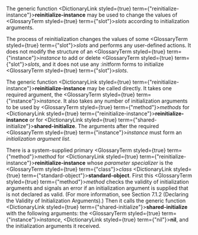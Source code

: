  



The generic function <DictionaryLink styled={true} term={"reinitialize-instance"}><b>reinitialize-instance</b></DictionaryLink> may be used to change the values of <GlossaryTerm styled={true} term={"slot"}><i>slots</i></GlossaryTerm> according to initialization arguments. 



The process of reinitialization changes the values of some <GlossaryTerm styled={true} term={"slot"}><i>slots</i></GlossaryTerm> and performs any user-defined actions. It does not modify the structure of an <GlossaryTerm styled={true} term={"instance"}><i>instance</i></GlossaryTerm> to add or delete <GlossaryTerm styled={true} term={"slot"}><i>slots</i></GlossaryTerm>, and it does not use any :initform forms to initialize <GlossaryTerm styled={true} term={"slot"}><i>slots</i></GlossaryTerm>. 



The generic function <DictionaryLink styled={true} term={"reinitialize-instance"}><b>reinitialize-instance</b></DictionaryLink> may be called directly. It takes one required argument, the <GlossaryTerm styled={true} term={"instance"}><i>instance</i></GlossaryTerm>. It also takes any number of initialization arguments to be used by <GlossaryTerm styled={true} term={"method"}><i>methods</i></GlossaryTerm> for <DictionaryLink styled={true} term={"reinitialize-instance"}><b>reinitialize-instance</b></DictionaryLink> or for <DictionaryLink styled={true} term={"shared-initialize"}><b>shared-initialize</b></DictionaryLink>. The arguments after the required <GlossaryTerm styled={true} term={"instance"}><i>instance</i></GlossaryTerm> must form an *initialization argument list*. 



There is a system-supplied primary <GlossaryTerm styled={true} term={"method"}><i>method</i></GlossaryTerm> for <DictionaryLink styled={true} term={"reinitialize-instance"}><b>reinitialize-instance</b></DictionaryLink> whose *parameter specializer* is the <GlossaryTerm styled={true} term={"class"}><i>class</i></GlossaryTerm> <DictionaryLink styled={true} term={"standard-object"}><b>standard-object</b></DictionaryLink>. First this <GlossaryTerm styled={true} term={"method"}><i>method</i></GlossaryTerm> checks the validity of initialization arguments and signals an error if an initialization argument is supplied that is not declared as valid. (For more information, see Section 7.1.2 (Declaring the Validity of Initialization Arguments).) Then it calls the generic function <DictionaryLink styled={true} term={"shared-initialize"}><b>shared-initialize</b></DictionaryLink> with the following arguments: the <GlossaryTerm styled={true} term={"instance"}><i>instance</i></GlossaryTerm>, <DictionaryLink styled={true} term={"nil"}><b>nil</b></DictionaryLink>, and the initialization arguments it received. 



